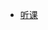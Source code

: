 <!-- * 跳转
    * [博客](http://www.guofei.site)
    * [读书](http://www.guofei.site/reading) -->
* [听课](http://www.guofei.site/course/)
